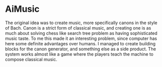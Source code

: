 # AiMusic
The original idea was to create music, more specifically canons in the style of Bach. Canon is a strict form of classical music, and creating one is as much about solving chess like search tree problem as having sophisticated music taste. To me this made it an interesting problem, since computer has here some definite advantages over humans. I managed to create building blocks for the canon generator, and something else as a side product. The system works almost like a game where the players teach the machine to compose classical music.
